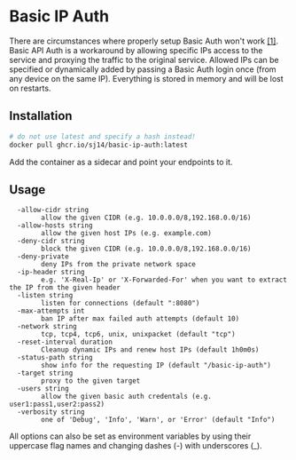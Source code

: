 # Basic IP Auth

There are circumstances where properly setup Basic Auth won't work [[1]](https://github.com/jellyfin/jellyfin-android/issues/123).
Basic API Auth is a workaround by allowing specific IPs access to the service and proxying the traffic to the original service. Allowed IPs can be specified or dynamically added by passing a Basic Auth login once (from any device on the same IP). Everything is stored in memory and will be lost on restarts.

## Installation

```bash
# do not use latest and specify a hash instead!
docker pull ghcr.io/sj14/basic-ip-auth:latest
```

Add the container as a sidecar and point your endpoints to it.

## Usage

```text
  -allow-cidr string
    	allow the given CIDR (e.g. 10.0.0.0/8,192.168.0.0/16)
  -allow-hosts string
    	allow the given host IPs (e.g. example.com)
  -deny-cidr string
    	block the given CIDR (e.g. 10.0.0.0/8,192.168.0.0/16)
  -deny-private
    	deny IPs from the private network space
  -ip-header string
    	e.g. 'X-Real-Ip' or 'X-Forwarded-For' when you want to extract the IP from the given header
  -listen string
    	listen for connections (default ":8080")
  -max-attempts int
    	ban IP after max failed auth attempts (default 10)
  -network string
    	tcp, tcp4, tcp6, unix, unixpacket (default "tcp")
  -reset-interval duration
    	Cleanup dynamic IPs and renew host IPs (default 1h0m0s)
  -status-path string
    	show info for the requesting IP (default "/basic-ip-auth")
  -target string
    	proxy to the given target
  -users string
    	allow the given basic auth credentals (e.g. user1:pass1,user2:pass2)
  -verbosity string
    	one of 'Debug', 'Info', 'Warn', or 'Error' (default "Info")
```

All options can also be set as environment variables by using their uppercase flag names and changing dashes (-) with underscores (_).
